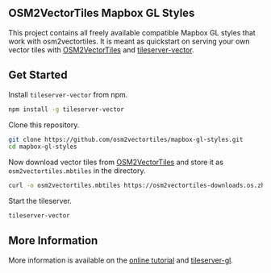 ## OSM2VectorTiles Mapbox GL Styles

This project contains all freely available compatible Mapbox GL styles that work with osm2vectortiles.
It is meant as quickstart on serving your own vector tiles with [OSM2VectorTiles](http://osm2vectortiles.org/)
and [tileserver-vector](https://github.com/osm2vectortiles/tileserver-vector).

## Get Started

Install `tileserver-vector` from npm.

```bash
npm install -g tileserver-vector
```

Clone this repository.

```bash
git clone https://github.com/osm2vectortiles/mapbox-gl-styles.git
cd mapbox-gl-styles
```

Now download vector tiles from [OSM2VectorTiles](http://osm2vectortiles.org/downloads/)
and store it as `osm2vectortiles.mbtiles` in the directory.

```bash
curl -o osm2vectortiles.mbtiles https://osm2vectortiles-downloads.os.zhdk.cloud.switch.ch/v1.0/extracts/zurich.mbtiles
```

Start the tileserver.

```bash
tileserver-vector
```

## More Information

More information is available on the [online tutorial](http://osm2vectortiles.org/docs/getting-started/) and [tileserver-gl](https://github.com/klokantech/tileserver-gl).
